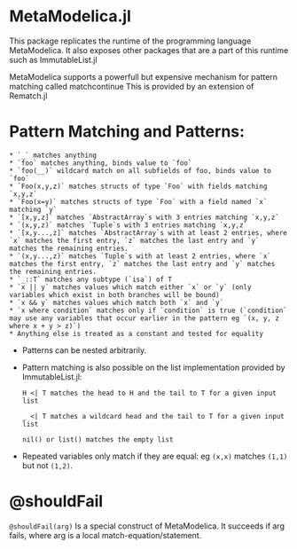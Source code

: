 # MetaModelica.jl

This package replicates the runtime of the programming language MetaModelica. It also exposes
other packages that are a part of this runtime such as ImmutableList.jl

MetaModelica supports a powerfull but expensive mechanism for pattern matching called matchcontinue
This is provided by an extension of Rematch.jl

# Pattern Matching and Patterns:

    * `_` matches anything
    * `foo` matches anything, binds value to `foo`
    * `foo(__)` wildcard match on all subfields of foo, binds value to `foo`
    * `Foo(x,y,z)` matches structs of type `Foo` with fields matching `x,y,z`
    * `Foo(x=y)` matches structs of type `Foo` with a field named `x` matching `y`
    * `[x,y,z]` matches `AbstractArray`s with 3 entries matching `x,y,z`
    * `(x,y,z)` matches `Tuple`s with 3 entries matching `x,y,z`
    * `[x,y...,z]` matches `AbstractArray`s with at least 2 entries, where `x` matches the first entry, `z` matches the last entry and `y` matches the remaining entries.
    * `(x,y...,z)` matches `Tuple`s with at least 2 entries, where `x` matches the first entry, `z` matches the last entry and `y` matches the remaining entries.
    * `_::T` matches any subtype (`isa`) of T
    * `x || y` matches values which match either `x` or `y` (only variables which exist in both branches will be bound)
    * `x && y` matches values which match both `x` and `y`
    * `x where condition` matches only if `condition` is true (`condition` may use any variables that occur earlier in the pattern eg `(x, y, z where x + y > z)`)
    * Anything else is treated as a constant and tested for equality

* Patterns can be nested arbitrarily.

* Pattern matching is also possible on the list implementation provided by ImmutableList.jl:

  `H <| T matches the head to H and the tail to T for a given input list `
  
  `_ <| T matches a wildcard head and the tail to T for a given input list `
  
  `nil() or list() matches the empty list`


* Repeated variables only match if they are equal: 
eg `(x,x)` matches `(1,1)` but not `(1,2)`.

# @shouldFail

`@shouldFail(arg)` Is a special construct of MetaModelica.
 It succeeds if arg fails, where arg is a local match-equation/statement.


